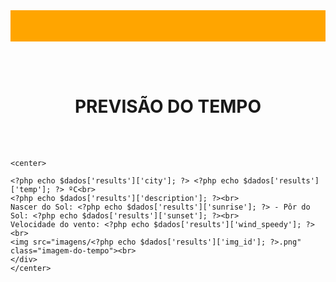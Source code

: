 <?php
include "controllers/controller.php";

$dados = getDadosApi();

?>
<!DOCTYPE html>
<html>
  <head>
    <meta charset="utf-8">
    <title>Previsão do Tempo - OlaMundo Weather</title>
  </head>
  <body style='margin:auto;'>
    
  <div class='cabecalho' style='width:100%; height:50px;
  background-color:orange;'></div>

  <br><br>
    <div class="box-clima">
    <center><h1>PREVISÃO DO TEMPO</h1></center>
    <br><br>

    <center>
    
    <?php echo $dados['results']['city']; ?> <?php echo $dados['results']['temp']; ?> ºC<br>
    <?php echo $dados['results']['description']; ?><br>
    Nascer do Sol: <?php echo $dados['results']['sunrise']; ?> - Pôr do Sol: <?php echo $dados['results']['sunset']; ?><br>
    Velocidade do vento: <?php echo $dados['results']['wind_speedy']; ?><br>
    <img src="imagens/<?php echo $dados['results']['img_id']; ?>.png" class="imagem-do-tempo"><br>
    </div>
    </center>
  </body>
</html>
